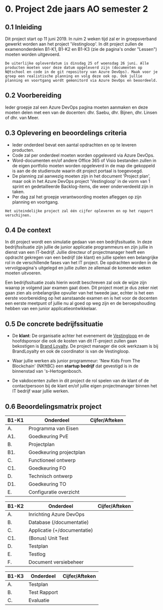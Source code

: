 # 0. Project 2de jaars AO semester 2

## 0.1 Inleiding

Dit project start op 11 juni 2019. In ruim 2 weken tijd zal er in groepsverband gewerkt worden aan het project 'Vestingloop'.
In dit project zullen de examenonderdelen B1-K1, B1-K2 en B1-K3 (zie de pagina's onder "Lessen") moeten worden uitgevoerd. 

``De uiterlijke opleverdatum is dinsdag 25 of woensdag 26 juni. Alle producten moeten voor deze datum opgeleverd zijn (documenten op N@tschool en code in de git repository van Azure DevOps). Maak voor je groep een realistische planning en volg deze ook op. Ook jullie planning en voortgang wordt gemonitord via Azure DevOps en beoordeeld.``

## 0.2 Voorbereiding

Ieder groepje zal een Azure DevOps pagina moeten aanmaken en deze moeten delen met een van de docenten: dhr. Saebu, dhr. Bijnen, dhr. Linsen of dhr. van Meer.

## 0.3 Oplevering en beoordelings criteria

- Ieder onderdeel bevat een aantal opdrachten en op te leveren producten.
- Code zal per onderdeel moeten worden opgeleverd via Azure DevOps.
- Word-documenten en/of andere Office 365 of Visio bestanden zullen in de eigen portfolio moeten worden opgeleverd in de map die gekoppeld is aan de de studieroute waarin dit project portaal is toegevoegd. 
- De planning zal aanwezig moeten zijn in het document 'Project plan', maar ook in het Azure DevOps project 'Vestingloop' in de vorm van 1 sprint en gedetailleerde Backlog-items, die weer onderverdeeld zijn in taken.
- Per dag zal het groepje verantwoording moeten afleggen op zijn planning en voortgang. 

``Het uiteindelijke project zal één cijfer opleveren en op het rapport verschijnen.``

## 0.4 De context 

In dit project wordt een simulatie gedaan van een bedrijfssituatie. In deze bedrijfssituatie zijn jullie de junior applicatie programmeurs en zijn jullie in dienst van een IT-bedrijf.
Jullie directeur of projectmanager heeft een opdracht gekregen van een bedrijf (de klant) en jullie spelen een belangrijke rol in de verschillende fases van het IT project.
De opdrachten worden in de vervolgpagina's uitgelegd en jullie zullen ze allemaal de komende weken moeten uitvoeren.

Een bedrijfssituatie zoals hierin wordt beschreven zal ook de wijze zijn waarop je volgend jaar examen gaat doen.
Dit project moet je dus zeker niet gaan zien als onbelangrijke opvuller van het tweede jaar, echter is het een eerste voorbereiding op het aanstaande examen en is het voor de docenten een eerste meetpunt of jullie nu al goed op weg zijn en de beroepshouding hebben van een junior applicatieontwikkelaar.

## 0.5 De concrete bedrijfssituatie

- De __klant__: De organisatie achter het evenement de [Vestingloop](http://vestingloop.nl) en de hoofdsponsor die ook de kosten van dit IT-project zullen gaan bekostigen is [Brand Loyalty](https://www.brandloyalty-int.com/nl-NL/home/).
  De project manager die ook werkzaam is bij BrandLoyalty en ook de coordinator is van de Vestingloop. 

- Waar jullie werken als junior programmeur: 'New Kids From The Blockchain' (NKftBC) een __startup bedrijf__ dat gevestigd is in de binnenstad van 's-Hertogenbosch.

- De vakdocenten zullen in dit project de rol spelen van de klant of de contactpersoon bij de klant en/of jullie eigen projectmanager binnen het IT bedrijf waar jullie werken. 

## 0.6 Beoordelingsmatrix project


| B1-K1 | Onderdeel| Cijfer/Afteken|
|-------|----------|---------------|
|A. |Programma van Eisen|       |	
|A1.|Goedkeuring PvE||
|B. |Projectplan	||
|B1.|Goedkeuring projectplan||	
|C. |Functioneel ontwerp||	
|C1.| Goedkeuring FO||	
|D. |Technisch ontwerp||
|D1.|Goedkeuring TO||	
|E. |Configuratie overzicht|||	

| B1-K2 | Onderdeel| Cijfer/Afteken|
|-------|----------|---------------|
|A. |Inrichting Azure DevOps||	
|B. |Database (/documentatie)||
|C. |Applicatie (+/documentatie)||
|C1.|(Bonus) Unit Test||	
|D. |Testplan||
|E. |Testlog||	
|F. |Document versiebeheer||	

| B1-K3 | Onderdeel| Cijfer/Afteken|
|-------|----------|---------------|
|A. |Testplan||
|B. |Test Rapport||
|C. |Evaluatie||
																		


